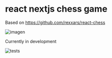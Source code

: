 # react nextjs chess game

Based on https://github.com/rexxars/react-chess

![imagen](https://user-images.githubusercontent.com/161916/98762042-86a5d600-23b5-11eb-8d40-5b603f9cbe2b.png)

Currently in development

![tests](https://user-images.githubusercontent.com/161916/98762141-c076dc80-23b5-11eb-8f6c-9649760c34c7.png)
